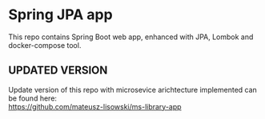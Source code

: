 # Spring JPA app

This repo contains Spring Boot web app, enhanced with JPA, Lombok and docker-compose tool.

## UPDATED VERSION
Update version of this repo with microsevice arichtecture implemented can be found here:  
https://github.com/mateusz-lisowski/ms-library-app
